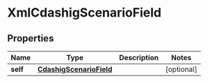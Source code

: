 

# XmlCdashigScenarioField


## Properties

Name | Type | Description | Notes
------------ | ------------- | ------------- | -------------
**self** | [**CdashigScenarioField**](CdashigScenarioField.md) |  |  [optional]



